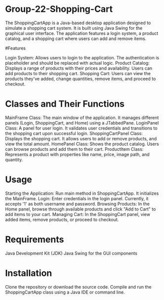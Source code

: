 # Group-22-Shopping-Cart

The ShoppingCartApp is a Java-based desktop application designed to simulate a shopping cart system. It is built using Java Swing for the graphical user interface. The application features a login system, a product catalog, and a shopping cart where users can add and remove items.

#Features

Login System: Allows users to login to the application. The authentication is placeholder and should be replaced with actual logic.
Product Catalog: Displays a range of products with their prices and availability. Users can add products to their shopping cart.
Shopping Cart: Users can view the products they've added, change quantities, remove items, and proceed to checkout.

# Classes and Their Functions

MainFrame Class: The main window of the application. It manages different panels (Login, ShoppingCart, and Home) using a JTabbedPane.
LoginPanel Class: A panel for user login. It validates user credentials and transitions to the shopping cart upon successful login.
ShoppingCartPanel Class: Displays the shopping cart. It allows users to add or remove products, and view the total amount.
HomePanel Class: Shows the product catalog. Users can browse products and add them to their cart.
ProductItem Class: Represents a product with properties like name, price, image path, and quantity.

# Usage

Starting the Application: Run main method in ShoppingCartApp. It initializes the MainFrame.
Login: Enter credentials in the login panel. Currently, it accepts '1' as both username and password.
Browsing Products: In the Home panel, browse through available products and click "Add to Cart" to add items to your cart.
Managing Cart: In the ShoppingCart panel, view added items, remove products, or proceed to checkout.

# Requirements

Java Development Kit (JDK)
Java Swing for the GUI components

# Installation

Clone the repository or download the source code.
Compile and run the ShoppingCartApp class using a Java IDE or command line.
